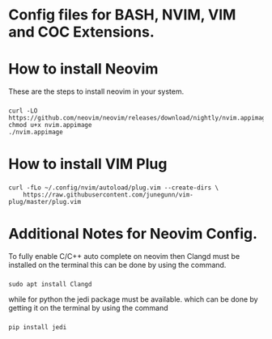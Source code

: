 # Config files for BASH, NVIM, VIM and COC Extensions.

# How to install Neovim
These are the steps to install neovim in your system.
###
    curl -LO https://github.com/neovim/neovim/releases/download/nightly/nvim.appimage
    chmod u+x nvim.appimage
    ./nvim.appimage

# How to install VIM Plug
###
    curl -fLo ~/.config/nvim/autoload/plug.vim --create-dirs \
        https://raw.githubusercontent.com/junegunn/vim-plug/master/plug.vim

# Additional Notes for Neovim Config.
To fully enable C/C++ auto complete on neovim then Clangd must be installed on the terminal
this can be done by using the command.
###
    sudo apt install Clangd

while for python the jedi package must be available. which can be done by getting it on the terminal
by using the command

###
    pip install jedi
